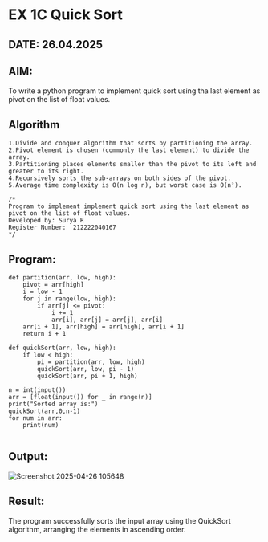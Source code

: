 # EX 1C Quick Sort
## DATE: 26.04.2025
## AIM:
To write a python program to implement quick sort using tha last element as pivot on the list of float values.

## Algorithm
```
1.Divide and conquer algorithm that sorts by partitioning the array.
2.Pivot element is chosen (commonly the last element) to divide the array.
3.Partitioning places elements smaller than the pivot to its left and greater to its right.
4.Recursively sorts the sub-arrays on both sides of the pivot.
5.Average time complexity is O(n log n), but worst case is O(n²).
```
```
/*
Program to implement implement quick sort using the last element as pivot on the list of float values.
Developed by: Surya R
Register Number:  212222040167
*/
```
## Program:
```
def partition(arr, low, high):
    pivot = arr[high]
    i = low - 1
    for j in range(low, high):
        if arr[j] <= pivot:
            i += 1
            arr[i], arr[j] = arr[j], arr[i]
    arr[i + 1], arr[high] = arr[high], arr[i + 1]
    return i + 1

def quickSort(arr, low, high):
    if low < high:
        pi = partition(arr, low, high)
        quickSort(arr, low, pi - 1)
        quickSort(arr, pi + 1, high)

n = int(input())
arr = [float(input()) for _ in range(n)]
print("Sorted array is:")
quickSort(arr,0,n-1)
for num in arr:
    print(num)


```
## Output:
![Screenshot 2025-04-26 105648](https://github.com/user-attachments/assets/c6aa82d4-8e58-4fd1-aab3-e4bead9d3f38)




## Result:
The program successfully sorts the input array using the QuickSort algorithm, arranging the elements in ascending order.
